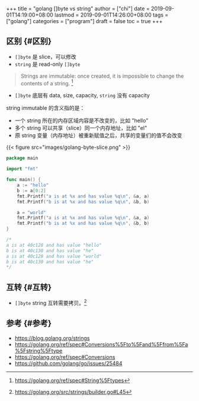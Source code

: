+++
title = "golang []byte vs string"
author = ["chi"]
date = 2019-09-01T14:19:00+08:00
lastmod = 2019-09-01T14:26:00+08:00
tags = ["golang"]
categories = ["program"]
draft = false
toc = true
+++

## 区别 {#区别}

-   `[]byte` 是 slice，可以修改
-   `string` 是 read-only `[]byte`

> Strings are immutable: once created, it is impossible to change the contents of a string.&nbsp;[^fn:1]

-   `[]byte` 底层有 data, size, capacity, `string` 没有 capacity

string immutable 的含义指的是：

-   一个 string 所在的内存区域内容是不改变的，比如 "hello"
-   多个 string 可以共享（slice）同一个内存地址，比如 "el"
-   原 string 变量（内存地址）被重新赋值之后，共享的变量们的值不会改变

{{< figure src="images/golang-byte-slice.png" >}}

```go
package main

import "fmt"

func main() {
    a := "hello"
    b := a[0:2]
    fmt.Printf("a is at %x and has value %q\n", &a, a)
    fmt.Printf("b is at %x and has value %q\n", &b, b)

    a = "world"
    fmt.Printf("a is at %x and has value %q\n", &a, a)
    fmt.Printf("b is at %x and has value %q\n", &b, b)
}

/*
a is at 40c128 and has value "hello"
b is at 40c130 and has value "he"
a is at 40c128 and has value "world"
b is at 40c130 and has value "he"
*/
```


## 互转 {#互转}

-   `[]byte` string 互转需要拷贝。[^fn:2]


## 参考 {#参考}

-   [<https://blog.golang.org/strings>](<https://blog.golang.org/strings>)
-   [<https://golang.org/ref/spec#Conversions%5Fto%5Fand%5Ffrom%5Fa%5Fstring%5Ftype>](<https://golang.org/ref/spec#Conversions%5Fto%5Fand%5Ffrom%5Fa%5Fstring%5Ftype>)
-   [<https://golang.org/ref/spec#Conversions>](<https://golang.org/ref/spec#Conversions>)
-   [<https://github.com/golang/go/issues/25484>](<https://github.com/golang/go/issues/25484>)

[^fn:1]: <https://golang.org/ref/spec#String%5Ftypes>
[^fn:2]: <https://golang.org/src/strings/builder.go#L45>
